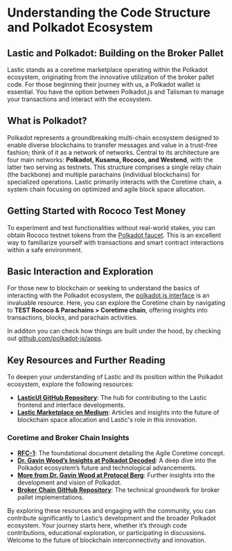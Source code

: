 # Understanding the Code Structure and Polkadot Ecosystem

## Lastic and Polkadot: Building on the Broker Pallet

Lastic stands as a coretime marketplace operating within the Polkadot ecosystem, originating from the innovative utilization of the broker pallet code. For those beginning their journey with us, a Polkadot wallet is essential. You have the option between Polkadot.js and Talisman to manage your transactions and interact with the ecosystem.

## What is Polkadot?

Polkadot represents a groundbreaking multi-chain ecosystem designed to enable diverse blockchains to transfer messages and value in a trust-free fashion; think of it as a network of networks. Central to its architecture are four main networks: **Polkadot, Kusama, Rococo, and Westend**, with the latter two serving as testnets. This structure comprises a single relay chain (the backbone) and multiple parachains (individual blockchains) for specialized operations. Lastic primarily interacts with the Coretime chain, a system chain focusing on optimized and agile block space allocation.

## Getting Started with Rococo Test Money

To experiment and test functionalities without real-world stakes, you can obtain Rococo testnet tokens from the [Polkadot faucet](https://faucet.polkadot.io/). This is an excellent way to familiarize yourself with transactions and smart contract interactions within a safe environment.

## Basic Interaction and Exploration

For those new to blockchain or seeking to understand the basics of interacting with the Polkadot ecosystem, the [polkadot.js interface](https://polkadot.js.org/apps/#/explorer) is an invaluable resource. Here, you can explore the Coretime chain by navigating to **TEST Rococo & Parachains > Coretime chain**, offering insights into transactions, blocks, and parachain activities.

In additon you can check how things are built under the hood, by checking out [github.com/polkadot-js/apps](https://github.com/polkadot-js/apps).

## Key Resources and Further Reading

To deepen your understanding of Lastic and its position within the Polkadot ecosystem, explore the following resources:

- **[LasticUI GitHub Repository](https://github.com/LasticXYZ/LasticUI)**: The hub for contributing to the Lastic frontend and interface developments.
- **[Lastic Marketplace on Medium](https://medium.com/lastic-marketplace)**: Articles and insights into the future of blockchain space allocation and Lastic's role in this innovation.

### Coretime and Broker Chain Insights

- **[RFC-1](https://github.com/polkadot-fellows/RFCs/blob/main/text/0001-agile-coretime.md)**: The foundational document detailing the Agile Coretime concept.
- **[Dr. Gavin Wood’s Insights at Polkadot Decoded](https://www.youtube.com/watch?v=GIB1WeVuJD0&ab_channel=Polkadot)**: A deep dive into the Polkadot ecosystem’s future and technological advancements.
- **[More from Dr. Gavin Wood at Protocol Berg](https://x.com/ph_lux/status/1707805752859971836)**: Further insights into the development and vision of Polkadot.
- **[Broker Chain GitHub Repository](https://github.com/paritytech/polkadot-sdk/tree/master/substrate/frame/broker)**: The technical groundwork for broker pallet implementations.

By exploring these resources and engaging with the community, you can contribute significantly to Lastic’s development and the broader Polkadot ecosystem. Your journey starts here, whether it’s through code contributions, educational exploration, or participating in discussions. Welcome to the future of blockchain interconnectivity and innovation.
